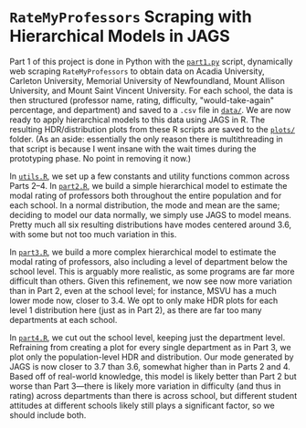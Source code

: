# `RateMyProfessors` Scraping with Hierarchical Models in JAGS

Part 1 of this project is done in Python with the [`part1.py`](part1.py) script,
dynamically web scraping `RateMyProfessors` to obtain data on Acadia University,
Carleton University, Memorial University of Newfoundland, Mount Allison
University, and Mount Saint Vincent University. For each school, the data is
then structured (professor name, rating, difficulty, "would-take-again"
percentage, and department) and saved to a `.csv` file in [`data/`](data/).
We are now ready to apply hierarchical models to this data using JAGS in R. The
resulting HDR/distribution plots from these R scripts are saved to the
[`plots/`](plots/) folder. (As an aside: essentially the only reason there is
multithreading in that script is because I went insane with the wait times
during the prototyping phase. No point in removing it now.)

In [`utils.R`](utils.R), we set up a few constants and utility functions common
across Parts 2&#x2013;4. In [`part2.R`](part2.R), we build a simple hierarchical
model to estimate the modal rating of professors both throughout the entire
population and for each school. In a normal distribution, the mode and mean are
the same; deciding to model our data normally, we simply use JAGS to model
means. Pretty much all six resulting distributions have modes centered around
3.6, with some but not too much variation in this.

In [`part3.R`](part3.R), we build a more complex hierarchical model to estimate
the modal rating of professors, also including a level of department below the
school level. This is arguably more realistic, as some programs are far more
difficult than others. Given this refinement, we now see now more variation than
in Part 2, even at the school level; for instance, MSVU has a much lower mode
now, closer to 3.4. We opt to only make HDR plots for each level 1 distribution
here (just as in Part 2), as there are far too many departments at each school.

In [`part4.R`](part4.R), we cut out the school level, keeping just the
department level. Refraining from creating a plot for every single department
as in Part 3, we plot only the population-level HDR and distribution. Our mode
generated by JAGS is now closer to 3.7 than 3.6, somewhat higher than in Parts 2
and 4. Based off of real-world knowledge, this model is likely better than Part
2 but worse than Part 3&#x2014;there is likely more variation in difficulty (and
thus in rating) across departments than there is across school, but different
student attitudes at different schools likely still plays a significant factor,
so we should include both.
